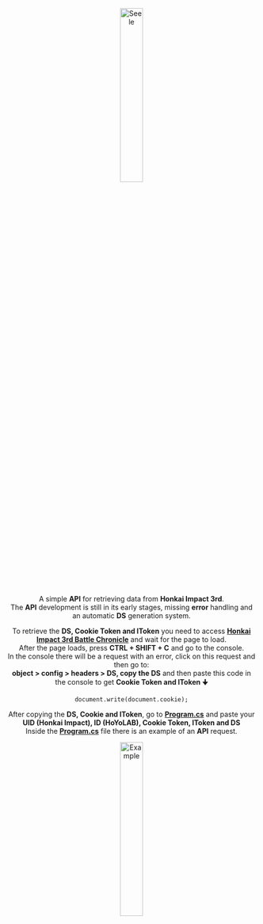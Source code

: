 <center><img src="https://i.imgur.com/VCvZhWT.jpg" alt="Seele" width="30%"></img><center>

A simple **API** for retrieving data from **Honkai Impact 3rd**.<br>
The **API** development is still in its early stages, missing **error** handling and an automatic **DS** generation system.

To retrieve the **DS, Cookie Token and lToken** you need to access **[Honkai Impact 3rd Battle Chronicle](https://act.hoyolab.com/app/community-game-records-sea/index.html?bbs_presentation_style=fullscreen&bbs_auth_required=true&gid=1&utm_source=introduction#/bh3)** and wait for the page to load.<br>
After the page loads, press **CTRL + SHIFT + C** and go to the console.<br>
In the console there will be a request with an error, click on this request and then go to:<br>
**object > config > headers > DS, copy the DS** and then paste this code in the console to get **Cookie Token and lToken 🠋**<br>
```
document.write(document.cookie);
```

After copying the **DS, Cookie and lToken**, go to **[Program.cs](https://github.com/nicaksks/seele/blob/main/program.cs)** and paste your **UID (Honkai Impact), ID (HoYoLAB), Cookie Token, lToken and DS**<br>
Inside the **[Program.cs](https://github.com/nicaksks/seele/blob/main/program.cs)** file there is an example of an **API** request.
<center><img src="https://i.imgur.com/tNpXiFq.png" alt="Example" width="30%"></img></center>